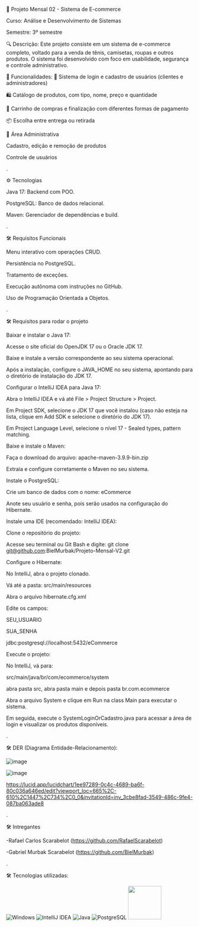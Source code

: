 🛒 Projeto Mensal 02 - Sistema de E-commerce

Curso: Análise e Desenvolvimento de Sistemas

Semestre: 3º semestre

🔍 Descrição:
Este projeto consiste em um sistema de e-commerce completo, voltado para a venda de tênis, camisetas, roupas e outros produtos. O sistema foi desenvolvido com foco em usabilidade, segurança e controle administrativo.

🧩 Funcionalidades:
👤 Sistema de login e cadastro de usuários (clientes e administradores)

🛍️ Catálogo de produtos, com tipo, nome, preço e quantidade

🛒 Carrinho de compras e finalização com diferentes formas de pagamento

📦 Escolha entre entrega ou retirada

🔐 Área Administrativa

Cadastro, edição e remoção de produtos

Controle de usuários


.


⚙️ Tecnologias

Java 17: Backend com POO.

PostgreSQL: Banco de dados relacional.

Maven: Gerenciador de dependências e build.

.


🛠 Requisitos Funcionais

Menu interativo com operações CRUD.

Persistência no PostgreSQL.

Tratamento de exceções.

Execução autônoma com instruções no GitHub.

Uso de Programação Orientada a Objetos.

.

🛠 Requisitos para rodar o projeto




Baixar e instalar o Java 17:

Acesse o site oficial do OpenJDK 17 ou o Oracle JDK 17.

Baixe e instale a versão correspondente ao seu sistema operacional.

Após a instalação, configure o JAVA_HOME no seu sistema, apontando para o diretório de instalação do JDK 17.

Configurar o IntelliJ IDEA para Java 17:

Abra o IntelliJ IDEA e vá até File > Project Structure > Project.

Em Project SDK, selecione o JDK 17 que você instalou (caso não esteja na lista, clique em Add SDK e selecione o diretório do JDK 17).

Em Project Language Level, selecione o nível 17 - Sealed types, pattern matching.

Baixe e instale o Maven:

Faça o download do arquivo:
apache-maven-3.9.9-bin.zip

Extraia e configure corretamente o Maven no seu sistema.

Instale o PostgreSQL:

Crie um banco de dados com o nome:
eCommerce

Anote seu usuário e senha, pois serão usados na configuração do Hibernate.

Instale uma IDE (recomendado: IntelliJ IDEA):

Clone o repositório do projeto:

Acesse seu terminal ou Git Bash e digite:
git clone git@github.com:BielMurbak/Projeto-Mensal-V2.git

Configure o Hibernate:

No IntelliJ, abra o projeto clonado.

Vá até a pasta:
src/main/resources

Abra o arquivo hibernate.cfg.xml

Edite os campos:

<property name="connection.username">SEU_USUARIO</property>

<property name="connection.password">SUA_SENHA</property>

<property name="connection.url">jdbc:postgresql://localhost:5432/eCommerce</property>

Execute o projeto:

No IntelliJ, vá para:

src/main/java/br/com/ecommerce/system

abra pasta src, abra pasta main e depois pasta br.com.ecommerce

Abra o arquivo System e clique em Run na class Main para executar o sistema.

Em seguida, execute o SystemLoginOrCadastro.java para acessar a área de login e visualizar os produtos disponíveis.

.

🛠 DER (Diagrama Entidade-Relacionamento):

![image](https://github.com/user-attachments/assets/c9ec6f22-b3d7-49d7-87ee-3a2fe4fc73bd)

![image](https://github.com/user-attachments/assets/86467416-7c77-4f0c-9dac-bc8b113d7785)


https://lucid.app/lucidchart/1ee97289-0c4c-4689-ba6f-80c036a646ed/edit?viewport_loc=665%2C-610%2C1447%2C734%2C0_0&invitationId=inv_3cbe8fad-3549-486c-9fe4-087ba063ade8

.

🛠 Intregantes

-Rafael Carlos Scarabelot (https://github.com/RafaelScarabelot)

-Gabriel Murbak Scarabelot (https://github.com/BielMurbak) 

.

🛠 Tecnologias utilizadas:

![Windows](https://img.shields.io/badge/WINDOWS-0078D6?style=for-the-badge&logo=windows&logoColor=white)
![IntelliJ IDEA](https://img.shields.io/badge/INTELLIJIDEA-000000?style=for-the-badge&logo=intellijidea&logoColor=white)
![Java](https://img.shields.io/badge/JAVA-ED8B00?style=for-the-badge&logo=java&logoColor=white)
![PostgreSQL](https://img.shields.io/badge/POSTGRESQL-4169E1?style=for-the-badge&logo=postgresql&logoColor=white)
<img src="https://github.com/user-attachments/assets/1914a67f-dc17-4547-aa03-5f7d88e21893" width="90">

